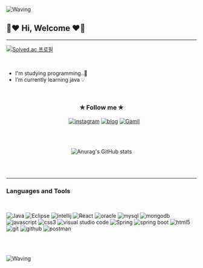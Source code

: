 ![Waving](https://capsule-render.vercel.app/api?type=venom&height=80&color=f8f8ff)
## 🤍♥ Hi, Welcome ♥🤍
---

[![Solved.ac
프로필](http://mazassumnida.wtf/api/mini/generate_badge?boj={kimyewon97})](https://solved.ac/{kimyewon97})

<br>

- I'm studying programming..💪
- I’m currently learning java 💡

<br>

<div align="center"> 

### ✯ Follow me ✯ 

　[![instagram](https://img.shields.io/badge/Instagram-AC6199?style=for-the-badge&logo=instagram&logoColor=white)](https://www.instagram.com/_kyvv._/)    [![blog](https://img.shields.io/badge/blog-999999?style=for-the-badge&logo=bloglovin&logoColor=white)](https://kimyw9707.tistory.com/)
 [![Gamil](https://img.shields.io/badge/gmail-AECBFA?style=for-the-badge&logo=google&logoColor=white)](https://kimyw9707@gmail.com/)
　
　</div>

<br>  
<br>

<div align="center"> 
  
![Anurag's GitHub stats](https://github-readme-stats.vercel.app/api?username=kimyewon97&show_icons=true&theme=discord_old_blurple)

</div> 

<br>
<br>

---
### Languages and Tools

<br>

![Java](https://img.shields.io/badge/Java-E8E8E8.svg?&style=for-the-badge&logo=Java&logoColor=white)  ![Eclipse](https://img.shields.io/badge/Eclipse-2C2255.svg?&style=for-the-badge&logo=Eclipse&logoColor=white)   ![intellij](https://img.shields.io/badge/intellij-000000.svg?&style=for-the-badge&logo=intellijidea&logoColor=white)    ![React](https://img.shields.io/badge/React-61DAFB.svg?&style=for-the-badge&logo=React&logoColor=white)   ![oracle](https://img.shields.io/badge/oracle-F80000.svg?&style=for-the-badge&logo=oracle&logoColor=white)  ![mysql](https://img.shields.io/badge/mysql-4479A1.svg?&style=for-the-badge&logo=mysql&logoColor=white) ![mongodb](https://img.shields.io/badge/mongodb-47A248.svg?&style=for-the-badge&logo=mongodb&logoColor=white)
  ![javascript](https://img.shields.io/badge/javascript-F7DF1E.svg?&style=for-the-badge&logo=javascript&logoColor=white)    ![css3](https://img.shields.io/badge/css3-1572B6.svg?&style=for-the-badge&logo=css3&logoColor=white)  ![visual studio code](https://img.shields.io/badge/visualstudiocode-75AADB.svg?&style=for-the-badge&logo=visualstudiocode&logoColor=white)  ![Spring](https://img.shields.io/badge/Spring-6DB33F.svg?&style=for-the-badge&logo=Spring&logoColor=white)    ![spring boot](https://img.shields.io/badge/springboot-6DB33F.svg?&style=for-the-badge&logo=springboot&logoColor=white)
  ![html5](https://img.shields.io/badge/html5-E34F26.svg?&style=for-the-badge&logo=html5&logoColor=white)   ![git](https://img.shields.io/badge/git-F05032.svg?&style=for-the-badge&logo=git&logoColor=white)   ![github](https://img.shields.io/badge/github-181717.svg?&style=for-the-badge&logo=github&logoColor=white)  ![postman](https://img.shields.io/badge/postman-FF6C37.svg?&style=for-the-badge&logo=postman&logoColor=white)

<br>
<br>

![Waving](https://capsule-render.vercel.app/api?type=soft&height=10&color=f8f8ff&section=footer)
